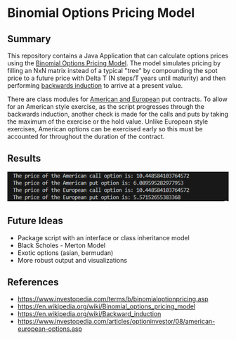 # Binomial Options Pricing Model

## Summary

This repository contains a Java Application that can calculate options prices using the [Binomial Options Pricing Model](https://en.wikipedia.org/wiki/Binomial_options_pricing_model). The model simulates pricing by filling an NxN matrix instead of a typical "tree" by compounding the spot price to a future price with Delta T (N steps/T years until maturity) and then performing [backwards induction](https://en.wikipedia.org/wiki/Backward_induction) to arrive at a present value.

There are class modules for [American and European](https://www.investopedia.com/articles/optioninvestor/08/american-european-options.asp) put contracts. To allow for an American style exercise, as the script progresses through the backwards induction, another check is made for the calls and puts by taking the maximum of the exercise or the hold value. Unlike European style exercises, American options can be exercised early so this must be accounted for throughout the duration of the contract.

## Results
![alt text](https://github.com/amason445/binomial_options_pricing_model/blob/main/Screenshot%202024-09-03%20200335.png)

## Future Ideas
- Package script with an interface or class inheritance model
- Black Scholes - Merton Model
- Exotic options (asian, bermudan)
- More robust output and visualizations

## References
- https://www.investopedia.com/terms/b/binomialoptionpricing.asp
- https://en.wikipedia.org/wiki/Binomial_options_pricing_model
- https://en.wikipedia.org/wiki/Backward_induction
- https://www.investopedia.com/articles/optioninvestor/08/american-european-options.asp
 
